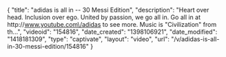 {
    "title": "adidas is all in -- 30 Messi Edition",
    "description": "Heart over head. Inclusion over ego. United by passion, we go all in. Go all in at http:\/\/www.youtube.com\/adidas to see more. Music is \"Civilization\" from th...",
    "videoid": "154816",
    "date_created": "1398106921",
    "date_modified": "1418181309",
    "type": "captivate",
    "layout": "video",
    "url": "\/v\/adidas-is-all-in-30-messi-edition\/154816"
}